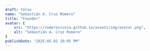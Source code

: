 ```yaml
---
draft: false
name: "Sebastián A. Cruz Romero"
title: "Founder"
avatar: {
    src: "https://romerocruzsa.github.io/assets/img/avatar.png",
    alt: "Sebastián A. Cruz Romero"
}
publishDate: "2025-05-02 10:05 PM"
---
```


